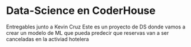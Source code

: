 # Data-Science en CoderHouse
Entregables junto a Kevin Cruz
Este es un proyecto de DS donde vamos a crear un modelo de ML que pueda predecir que reservas van a ser canceladas en la activiad hotelera  
